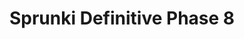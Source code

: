 ---
slug: sprunki-definitive-phase-8-2037
title: Sprunki Definitive Phase 8
description: "Sprunki Definitive Phase 8 is an exciting online game. Play for free directly in your browser!"
icon: /images/popular_mods/Sprunki Definitive Phase 8.png
url: https://wowtbc.net/sprunkin/definitive-phase8/index.html
previewImage: /images/popular_mods/Sprunki Definitive Phase 8.png
type: popular mods

# SEO配置
seo:
  title: "Sprunki Definitive Phase 8 - Play Free Online Game | Fun Browser Games"
  description: "Sprunki Definitive Phase 8 - Play this fun online game for free in your browser. No download required!"
  ogImage: "/images/popular_mods/Sprunki Definitive Phase 8.png"
  keywords: "sprunki-definitive-phase-8-2037, online game, browser game, free game, popular mods game, play online"

videoUrls:
  - https://www.youtube.com/embed/example1
  - https://www.youtube.com/embed/example2

whyPlay:
  title: "Why Play Sprunki Definitive Phase 8?"
  items:
    - "Immersive Gameplay: Sprunki Definitive Phase 8 offers an engaging and immersive gaming experience that will keep you entertained for hours"
    - "Challenging Levels: Test your skills with increasingly difficult challenges and obstacles"
    - "Beautiful Graphics: Enjoy stunning visuals and smooth animations that bring the game world to life"
    - "Regular Updates: New content and features are added regularly to keep the game fresh and exciting"
    - "Free to Play: Experience all the fun without spending a penny"
    - "Community Features: Connect with other players, share strategies, and compete for high scores"
    - "Cross-Platform: Play on any device with a web browser, no downloads required"

features:
  title: "Key Features of Sprunki Definitive Phase 8"
  image: "/images/popular_mods/Sprunki Definitive Phase 8.png"
  items:
    - "Intuitive Controls: Easy to learn controls make Sprunki Definitive Phase 8 accessible for players of all skill levels"
    - "Multiple Game Modes: Enjoy various gameplay options that provide different challenges and experiences"
    - "Character Customization: Personalize your gaming experience with unique characters and items"
    - "Achievement System: Complete special tasks to earn rewards and recognition"
    - "Leaderboards: Compete with players worldwide and see who can achieve the highest scores"

characteristics:
  title: "Game Characteristics"
  image: "/images/popular_mods/Sprunki Definitive Phase 8.png"
  items:
    - "Genre: Popular mods game with elements of strategy and skill"
    - "Difficulty: Suitable for both casual gamers and those seeking a challenge"
    - "Play Time: Quick sessions or extended gameplay, depending on your preference"
    - "Art Style: Vibrant and engaging visuals that enhance the gaming experience"
    - "Sound Design: Immersive audio that complements the gameplay perfectly"

info: "Sprunki Definitive Phase 8 is an exciting online game that offers players a unique and engaging gaming experience. With its intuitive controls, stunning visuals, and challenging gameplay, Sprunki Definitive Phase 8 provides hours of entertainment for players of all ages and skill levels. Whether you're looking for a quick gaming session during a break or an extended play session, Sprunki Definitive Phase 8 delivers an immersive experience that will keep you coming back for more. The game features multiple levels of increasing difficulty, ensuring that players are constantly challenged as they progress. With regular updates adding new content and features, Sprunki Definitive Phase 8 remains fresh and exciting, providing endless entertainment options for its growing community of players."

howToPlayIntro: "Welcome to Sprunki Definitive Phase 8! This guide will walk you through the basics and help you master the game. Whether you're a beginner or looking to improve your skills, these tips and instructions will enhance your gaming experience."

howToPlaySteps:
  - title: "Getting Started"
    description: "Begin your Sprunki Definitive Phase 8 adventure by familiarizing yourself with the controls. Use your keyboard or mouse to navigate through the game interface. The tutorial will guide you through the basic mechanics and help you understand the objectives."
  - title: "Understanding the Objectives"
    description: "In Sprunki Definitive Phase 8, your main goal is to progress through levels by completing specific objectives. Each level presents unique challenges that require different strategies and approaches."
  - title: "Mastering the Controls"
    description: "Practice using the controls to improve your precision and reaction time. Sprunki Definitive Phase 8 requires quick reflexes and strategic thinking to overcome obstacles and defeat opponents."
  - title: "Utilizing Power-ups"
    description: "Collect power-ups throughout the game to enhance your abilities and overcome difficult challenges. Each power-up offers unique advantages that can be crucial for success."
  - title: "Developing Strategies"
    description: "As you progress in Sprunki Definitive Phase 8, develop effective strategies for different scenarios. Analyze patterns, anticipate challenges, and adapt your approach to maximize your performance."

faq:
  title: "Frequently Asked Questions about Sprunki Definitive Phase 8"
  items:
    - question: "Is Sprunki Definitive Phase 8 free to play?"
      answer: "Yes, Sprunki Definitive Phase 8 is completely free to play directly in your web browser. No downloads or purchases are required to enjoy the full game experience."
    - question: "Can I play Sprunki Definitive Phase 8 on mobile devices?"
      answer: "Yes, Sprunki Definitive Phase 8 is optimized for both desktop and mobile play. You can enjoy the game on any device with a web browser and internet connection."
    - question: "Are there any in-game purchases?"
      answer: "While Sprunki Definitive Phase 8 is free to play, there may be optional in-game purchases available for cosmetic items or additional features that don't affect core gameplay."
    - question: "How often is Sprunki Definitive Phase 8 updated?"
      answer: "The developers regularly update Sprunki Definitive Phase 8 with new content, features, and improvements based on player feedback and game performance."
    - question: "Can I play Sprunki Definitive Phase 8 offline?"
      answer: "Currently, Sprunki Definitive Phase 8 requires an internet connection to play as it's a browser-based online game."
    - question: "Is Sprunki Definitive Phase 8 suitable for children?"
      answer: "Yes, Sprunki Definitive Phase 8 is designed to be family-friendly and suitable for players of all ages."
    - question: "How do I report bugs or issues?"
      answer: "If you encounter any problems while playing Sprunki Definitive Phase 8, you can report them through the game's support page or contact the developers directly through their website."
    - question: "Still Have Questions?"
      answer: "If you have additional questions about Sprunki Definitive Phase 8 that aren't covered in this FAQ, please visit our support center or contact our customer service team for assistance."
---